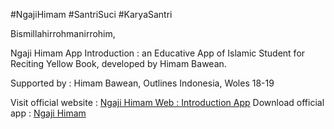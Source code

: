 #NgajiHimam #SantriSuci #KaryaSantri

Bismillahirrohmanirrohim,

Ngaji Himam App Introduction : an Educative App of Islamic Student for Reciting Yellow Book, developed by Himam Bawean.

Supported by : Himam Bawean, Outlines Indonesia, Woles 18-19

Visit official website : [Ngaji Himam Web : Introduction App](https://ngajionlinehimam.ga/) 
Download official app : [Ngaji Himam](https://play.google.com/store/apps/details?id=com.ngajionline.himam) 
